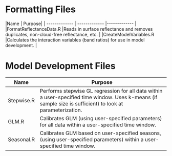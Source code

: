 # Formatting Files
|Name | Purpose|
| ------------- | ------------- |------------- |
|FormatReflectanceData.R  |Reads in surface reflectance and removes duplicates, non-cloud-free reflectance, etc.  |
|CreateModelVariables.R  |Calculates the interaction variables (band ratios) for use in model development.  |
# Model Development Files
|Name | Purpose|
| ------------- |------------- |
|Stepwise.R  |Performs stepwise GL regression for all data within a user-specified time window. Uses k-means (if sample size is sufficient) to look at parameterization.  |
|GLM.R   |Calibrates GLM (using user-specified parameters) for all data within a user-specified time window. |    
|Seasonal.R   |Calibrates GLM based on user-specified seasons, (using user-specified parameters) within a user-specified time window. |    
 
